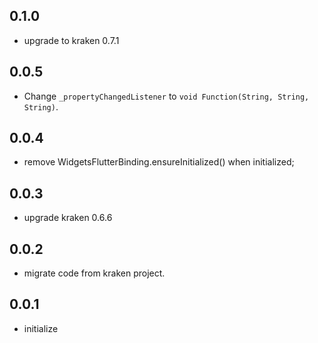 ## 0.1.0

* upgrade to kraken 0.7.1

## 0.0.5

* Change `_propertyChangedListener` to `void Function(String, String, String)`.

## 0.0.4

* remove WidgetsFlutterBinding.ensureInitialized() when initialized;

## 0.0.3

* upgrade kraken 0.6.6

## 0.0.2

* migrate code from kraken project.

## 0.0.1

* initialize
